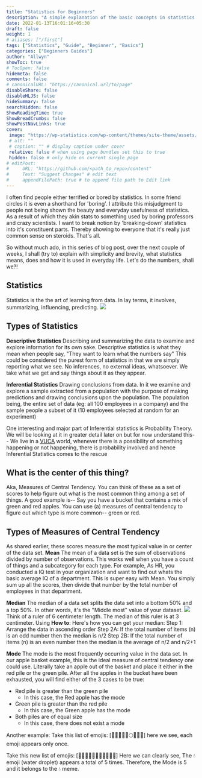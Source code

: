 ```yaml
---
title: "Statistics for Beginners"
description: "A simple explanation of the basic concepts in statistics in simple words and with examples"
date: 2022-01-13T16:01:16+05:30
draft: false
weight: 1
# aliases: ["/first"]
tags: ["Statistics", "Guide", "Beginner", "Basics"]
categories: ["Beginners Guides"]
author: "Allwyn"
showToc: true
# TocOpen: false
hidemeta: false
comments: false
# canonicalURL: "https://canonical.url/to/page"
disableShare: false
disableHLJS: false
hideSummary: false
searchHidden: false
ShowReadingTime: true
ShowBreadCrumbs: false
ShowPostNavLinks: true
cover:
 image: "https://wp-statistics.com/wp-content/themes/site-theme/assets/img/cta-primary.svg" #
 # alt: ""
 # caption: "" # display caption under cover
 relative: false # when using page bundles set this to true
 hidden: false # only hide on current single page
# editPost:
#     URL: "https://github.com/<path_to_repo>/content"
#     Text: "Suggest Changes" # edit text
#     appendFilePath: true # to append file path to Edit link
---
```


I often find people either terrified or bored by statistics. In some friend circles it is even a shorthand for 'boring'. I attribute this misjudgment to people not being shown the beauty and everyday usefulness of statistics. As a result of which they akin stats to something used by boring professors and crazy scientists. I want to break notion by 'breaking-down' statistics into it's constituent parts. Thereby showing to everyone that it's really just common sense on steroids. That's all.

So without much ado, in this series of blog post, over the next couple of weeks, I shall (try to) explain with simplicity and brevity, what statistics means, does and how it is used in everyday life.
Let's do the numbers, shall we?!

## Statistics
Statistics is the the art of learning from data.
In lay terms, it involves, summarizing, influencing, predicting.
![](https://i.imgur.com/Mp8y8k0.jpeg)

## Types of Statistics
**Descriptive Statistics**
Describing and summarizing the data to examine and explore information for its own sake. 
Descriptive statistics is what they mean when people say, "They want to learn what the numbers say"
This could be considered the purest form of statistics in that we are simply reporting what we see. No inferences, no external ideas, whatsoever. We take what we get and say things about it as they appear.

**Inferential Statistics**
Drawing conclusions from data.
In it we examine and explore a sample extracted from a population with the purpose of making predictions and drawing conclusions upon the population.
The population being, the entire set of data (eg: all 100 employees in a company) and the sample people a subset of it (10 employees selected at random for an experiment)

One interesting and major part of Inferential statistics is Probability Theory. We will be looking at it in greater detail later on but for now understand this-- We live in a [VUCA](https://en.wikipedia.org/wiki/Volatility,_uncertainty,_complexity_and_ambiguity) world, whenever there is a possibility of something happening or not happening, there is probability involved and hence Inferential Statistics comes to the rescue

## What is the center of this thing?
Aka, Measures of Central Tendency. You can think of these as a set of scores to help figure out what is the most common thing among a set of things.
A good example is-- Say you have a bucket that contains a mix of green and red apples. You can use (a) measures of central tendency to figure out which type is more common-- green or red.

## Types of Measures of Central Tendency
As shared earlier, these scores measure the most typical value in or center of the data set.
**Mean**
The mean of a data set is the sum of observations divided by number of observations. This works well when you have a count of things and a subcategory for each type.
For example, As HR, you conducted a IQ test in your organization and want to find out whats the basic average IQ of a department. 
This is super easy with Mean. You simply sum up all the scores, then divide that number by the total number of employees in that department.

**Median**
The median of a data set splits the data set into a bottom 50% and  a top 50%. In other words, it's the "Middle most" value of your dataset.
![](https://cdn1.byjus.com/wp-content/uploads/2020/11/ruler.png)
Think of a ruler of 6 centimeter length. The median of this ruler is at 3 centimeter.
Using 
**How to**:
Here's how you can get your median:
Step 1: Arrange the data in ascending order
Step 2A: If the total number of items (n) is an odd number then the median is n/2
Step 2B: If the total number of items (n) is an even number then the median is the average of n/2 and n/2+1

**Mode**
The mode is the most frequently occurring value in the data set. In our apple basket example, this is the ideal measure of central tendency one could use. Literally take an apple out of the basket and place it either in the red pile or the green pile. 
After all the apples in the bucket have been exhausted, you will find either of the 3 cases to be true:
- Red pile is greater than the green pile
	- In this case, the Red apple has the mode
- Green pile is greater than the red pile
	- In this case, the Green apple has the mode
- Both piles are of equal size
	- In this case, there does not exist a mode

Another example: 
Take this list of emojis: [🍔🍎🍇🍈🍏🌕🌈🔥💧]
here we see, each emoji appears only once. 

Take this new list of emojis: [🍔🍎💧🍇🍏💧🌈💧💧🔥💧]
Here we can clearly see, The 💧 emoji (water droplet) appears a total of 5 times.
Therefore, the Mode is 5 and it belongs to the 💧 meme.
